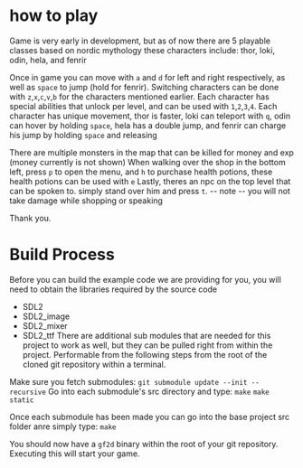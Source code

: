 
# how to play
Game is very early in development, but as of now there are 5 playable classes based on nordic mythology
these characters include: thor, loki, odin, hela, and fenrir

Once in game you can move with `a` and `d` for left and right respectively, as well as `space` to jump (hold for fenrir).
Switching characters can be done with `z`,`x`,`c`,`v`,`b` for the characters mentioned earlier.
Each character has special abilities that unlock per level, and can be used with `1`,`2`,`3`,`4`.
Each character has unique movement, thor is faster, loki can teleport with `q`, odin can hover by holding `space`, hela has a double jump,
and fenrir can charge his jump by holding `space` and releasing

There are multiple monsters in the map that can be killed for money and exp (money currently is not shown)
When walking over the shop in the bottom left, press `p` to open the menu, and `h` to purchase health potions,
these health potions can be used with `e`
Lastly, theres an npc on the top level that can be spoken to. simply stand over him and press `t`.
-- note -- you will not take damage while shopping or speaking

Thank you.

# Build Process

Before you can build the example code we are providing for you, you will need to obtain the libraries required
by the source code
 - SDL2
 - SDL2_image
 - SDL2_mixer
 - SDL2_ttf
There are additional sub modules that are needed for this project to work as well, but they can be pulled right from within the project.
Performable from the following steps from the root of the cloned git repository within a terminal. 

Make sure you fetch submodules: `git submodule update --init --recursive`
Go into each submodule's src directory and type:
`make`
`make static`

Once each submodule has been made you can go into the base project src folder anre simply type:
`make`

You should now have a `gf2d` binary within the root of your git repository. Executing this will start your game.
